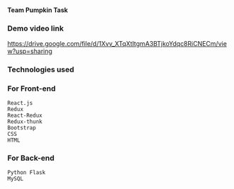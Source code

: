 #### Team Pumpkin Task

### Demo video link

https://drive.google.com/file/d/1Xvv_XTqXtItgmA3BTjkoYdqc8RiCNECm/view?usp=sharing

### Technologies used

### For Front-end
```
React.js
Redux
React-Redux
Redux-thunk
Bootstrap
CSS
HTML
```

### For Back-end
```
Python Flask
MySQL
```